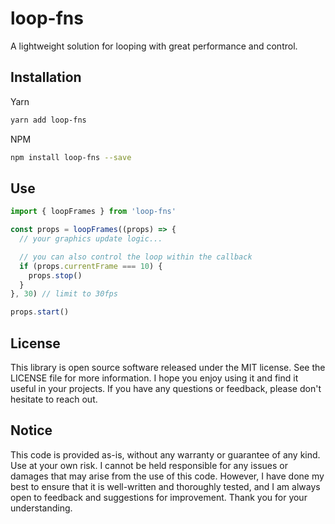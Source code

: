 <!-- infuser start header -->  
# loop-fns  
A lightweight solution for looping with great performance and control.  
<!-- infuser end header -->

<!-- infuser start installation -->  
## Installation  
Yarn  
```bash  
yarn add loop-fns  
```  
NPM  
```bash  
npm install loop-fns --save  
```  
<!-- infuser end installation -->

<!-- infuser start usage -->
<!-- infuser end usage -->

## Use

```typescript
import { loopFrames } from 'loop-fns'

const props = loopFrames((props) => {
  // your graphics update logic...

  // you can also control the loop within the callback
  if (props.currentFrame === 10) {
    props.stop()
  }
}, 30) // limit to 30fps

props.start()
```

<!-- infuser start development -->
<!-- infuser end development -->

<!-- infuser start license -->  
## License  

This library is open source software released under the MIT license. See the LICENSE file for more information. I hope you enjoy using it and find it useful in your projects. If you have any questions or feedback, please don't hesitate to reach out.
  
  
## Notice  
This code is provided as-is, without any warranty or guarantee of any kind. Use at your own risk. I cannot be held responsible for any issues or damages that may arise from the use of this code. However, I have done my best to ensure that it is well-written and thoroughly tested, and I am always open to feedback and suggestions for improvement. Thank you for your understanding.  
  
<!-- infuser end license -->

